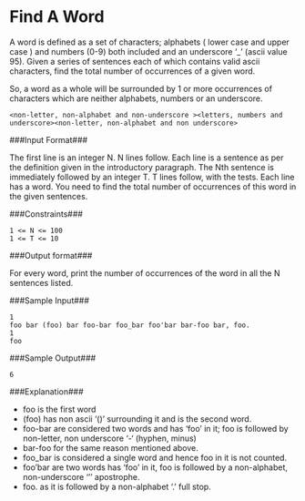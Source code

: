 Find A Word
===========
A word is defined as a set of characters; alphabets ( lower case and upper case ) and numbers (0-9) both included and an underscore ‘_’ (ascii value 95). Given a series of sentences each of which contains valid ascii characters, find the total number of occurrences of a given word.

So, a word as a whole will be surrounded by 1 or more occurrences of characters which are neither alphabets, numbers or an underscore.

```
<non-letter, non-alphabet and non-underscore ><letters, numbers and underscore><non-letter, non-alphabet and non underscore>
```

###Input Format###

The first line is an integer N. N lines follow. Each line is a sentence as per the definition given in the introductory paragraph.
The Nth sentence is immediately followed by an integer T. T lines follow, with the tests. Each line has a word. You need to find the total number of occurrences of this word in the given sentences.

###Constraints###

```
1 <= N <= 100
1 <= T <= 10
```

###Output format###

For every word, print the number of occurrences of the word in all the N sentences listed.

###Sample Input###

```
1
foo bar (foo) bar foo-bar foo_bar foo'bar bar-foo bar, foo.
1
foo
```

###Sample Output###

```
6
```

###Explanation###

- foo is the first word
- (foo) has non ascii ‘()’ surrounding it and is the second word.
- foo-bar are considered two words and has ‘foo’ in it; foo is followed by non-letter, non underscore ‘-‘ (hyphen, minus)
- bar-foo for the same reason mentioned above.
- foo_bar is considered a single word and hence foo in it is not counted.
- foo’bar are two words has ‘foo’ in it, foo is followed by a non-alphabet, non-underscore ‘’’ apostrophe.
- foo. as it is followed by a non-alphabet ‘.’ full stop.